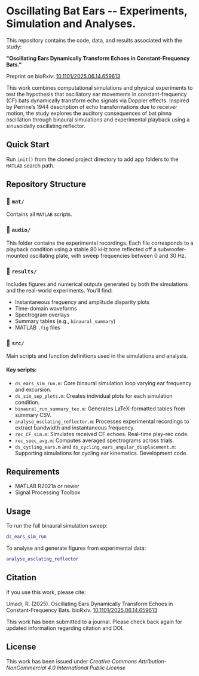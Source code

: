 # Oscillating Bat Ears -- Experiments, Simulation and Analyses.

This repository contains the code, data, and results associated with the study:

**"Oscillating Ears Dynamically Transform Echoes in Constant-Frequency Bats."**

Preprint on bioRxiv: [10.1101/2025.06.14.659613](10.1101/2025.06.14.659613)

This work combines computational simulations and physical experiments to test the hypothesis that oscillatory ear movements in constant-frequency (CF) bats dynamically transform echo signals via Doppler effects. Inspired by Perrine’s 1944 description of echo transformations due to receiver motion, the study explores the auditory consequences of bat pinna oscillation through binaural simulations and experimental playback using a sinusoidally oscillating reflector.

## Quick Start

Run `init()` from the cloned project directory to add app folders to the `MATLAB` search path.

## Repository Structure

### 📁 `mat/`

Contains all `MATLAB` scripts.

### 📁 `audio/`

This folder contains the experimental recordings. Each file corresponds to a playback condition using a stable 80 kHz tone reflected off a subwoofer-mounted oscillating plate, with sweep frequencies between 0 and 30 Hz.

### 📁 `results/`

Includes figures and numerical outputs generated by both the simulations and the real-world experiments. You’ll find:

- Instantaneous frequency and amplitude disparity plots
- Time-domain waveforms
- Spectrogram overlays
- Summary tables (e.g., `binaural_summary`)
- MATLAB `.fig` files

### 📁 `src/`

Main scripts and function definitions used in the simulations and analysis.

#### Key scripts:

- `ds_ears_sim_run.m`: Core binaural simulation loop varying ear frequency and excursion.
- `ds_sim_sep_plots.m`: Creates individual plots for each simulation condition.
- `binaural_run_summary_tex.m`: Generates LaTeX-formatted tables from summary CSV.
- `analyse_osclating_reflector.m`: Processes experimental recordings to extract bandwidth and instantaneous frequency.
- `rec_CF_sim.m`: Simulates received CF echoes. Real-time play-rec code.
- `rec_spec_avg.m`: Computes averaged spectrograms across trials.
- `ds_cycling_ears.m` and `ds_cycling_ears_angular_displacement.m`: Supporting simulations for cycling ear kinematics. Development code.

## Requirements

- MATLAB R2021a or newer
- Signal Processing Toolbox

## Usage

To run the full binaural simulation sweep:

```matlab
ds_ears_sim_run
```

To analyse and generate figures from experimental data:
```matlab
analyse_osclating_reflector
```

## **Citation**

If you use this work, please cite:

Umadi, R. (2025). Oscillating Ears Dynamically Transform Echoes in Constant-Frequency Bats. bioRxiv. [10.1101/2025.06.14.659613](10.1101/2025.06.14.659613)

This work has been submitted to a journal. Please check back again for updated information regarding citation and DOI. 

## License

This work has been issued under *Creative Commons Attribution-NonCommercial 4.0 International Public License*